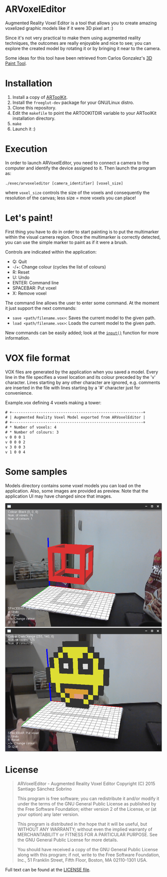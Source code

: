 # ARVoxelEditor
Augmented Reality Voxel Editor is a tool that allows you to create
amazing voxelized graphic models like if it were 3D pixel art :)

Since it's not very practical to make them using augmented reality
techniques, the outcomes are really enjoyable and nice to see; you can
explore the created model by rotating it or by bringing it near to the
camera.

Some ideas for this tool have been retrieved from Carlos Gonzalez's
[3D Paint Tool](http://youtu.be/Gc6lAOH_2zg).

Installation
============

1. Install a copy of [ARToolKit](http://artoolkit.sourceforge.net/).
2. Install the `freeglut-dev` package for your GNU/Linux distro.
3. Clone this repository.
4. Edit the `makefile` to point the ARTOOKITDIR variable to your
ARToolKit installation directory.
5. `make`
6. Launch it :)

Execution
=========

In order to launch ARVoxelEditor, you need to connect a camera to the
computer and identify the device assigned to it. Then launch the
program as:

`./exec/arvoxeleditor [camera_identifier] [voxel_size]`

where `voxel_size` controls the size of the voxels and consequently
the resolution of the canvas; less size = more voxels you can place!

Let's paint!
============

First thing you have to do in order to start painting is to put the
multimarker within the visual camera region. Once the multimarker
is correctly detected, you can use the simple marker to paint as if
it were a brush.

Controls are indicated within the application:
- Q: Quit
- -/+: Change colour (cycles the list of colours)
- R: Reset
- U: Undo
- ENTER: Command line
- SPACEBAR: Put voxel
- X: Remove voxel

The command line allows the user to enter some command. At the moment it
just support the next commands:
- `save <path/filename.vox>`: Saves the current model to the given path.
- `load <path/filename.vox>`: Loads the current model to the given path.

New commands can be easily added; look at the 
[`input()`](https://github.com/SanchezSobrino/ARVoxelEditor/blob/master/src/functions.c#L144) function for more
information.

VOX file format
===============
VOX files are generated by the application when you saved a model. Every line
in the file specifies a voxel location and its colour preceded by the 'v' character.
Lines starting by any other character are ignored, e.g. comments are inserted
in the file with lines starting by a '#' character just for convenience.

Example.vox defining 4 voxels making a tower:

```
# +-----------------------------------------------------------+
# | Augmented Reality Voxel Model exported from ARVoxelEditor |
# +-----------------------------------------------------------+
# * Number of voxels: 4
# * Number of colours: 3
v 0 0 0 1
v 0 0 0 2
v 3 0 0 3
v 1 0 0 4
```

Some samples
============
Models directory contains some voxel models you can load on the application.
Also, some images are provided as preview. Note that the application UI may have
changed since that images.

![.](https://github.com/SanchezSobrino/ARVoxelEditor/blob/master/models/wired_cube.png "A wired cube made of voxels")
![.](https://github.com/SanchezSobrino/ARVoxelEditor/blob/master/models/smiley.png "A smiley face made of voxels")

License
=======
> ARVoxelEditor - Augmented Reality Voxel Editor
> Copyright (C) 2015 Santiago Sánchez Sobrino
> 
> This program is free software; you can redistribute it and/or modify
> it under the terms of the GNU General Public License as published by
> the Free Software Foundation; either version 2 of the License, or
> (at your option) any later version.
> 
> This program is distributed in the hope that it will be useful,
> but WITHOUT ANY WARRANTY; without even the implied warranty of
> MERCHANTABILITY or FITNESS FOR A PARTICULAR PURPOSE. See the
> GNU General Public License for more details.
> 
> You should have received a copy of the GNU General Public License along
> with this program; if not, write to the Free Software Foundation, Inc.,
> 51 Franklin Street, Fifth Floor, Boston, MA 02110-1301 USA.

Full text can be found at the [LICENSE file](https://github.com/SanchezSobrino/ARVoxelEditor/blob/master/LICENSE).
